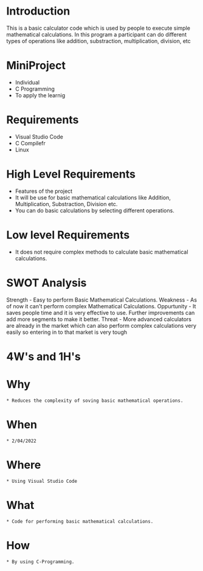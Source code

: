 # Introduction
This is a basic calculator code which is used by people to execute simple mathematical calculations.
In this program a participant can do different types of operations like addition, substraction, multiplication, division, etc

# MiniProject
* Individual
* C Programming
* To apply the learnig

# Requirements
 * Visual Studio Code
 * C Compilefr
 * Linux

# High Level Requirements
 * Features of the project
 * It will be use for basic mathematical calculations like Addition,    Multiplication, Substraction, Division etc.
 * You can do basic calculations by selecting different operations.
 
 
 # Low level Requirements
  * It does not require complex methods to calculate basic mathematical calculations.
 
 # SWOT Analysis
  Strength - Easy to perform Basic Mathematical Calculations.
  Weakness - As of now it can't perform complex Mathematical Calculations.
  Oppurtunity - It saves people time and it is very effective to use. Further  improvements can add more segments to make it better.
  Threat - More advanced calculators are already in the market which can also perform complex calculations very easily so entering in to that market is very tough
  
  
  # 4W's and 1H's
  
  # Why
    * Reduces the complexity of soving basic mathematical operations.
  # When 
    * 2/04/2022
  # Where 
    * Using Visual Studio Code
  # What
    * Code for performing basic mathematical calculations.
  # How
    * By using C-Programming.
    
